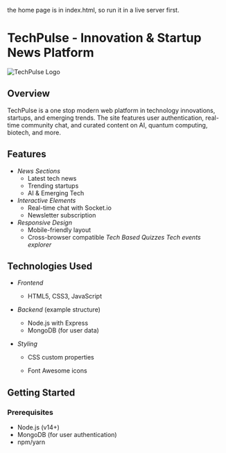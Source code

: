 the home page is in index.html, so run it in a live server first.
# TechPulse - Innovation & Startup News Platform

![TechPulse Logo](https://via.placeholder.com/150x50?text=TechPulse) <!-- Replace with actual logo -->

## Overview
TechPulse is a one stop modern web platform in technology innovations, startups, and emerging trends. The site features user authentication, real-time community chat, and curated content on AI, quantum computing, biotech, and more.

## Features

  
 
- *News Sections*
  - Latest tech news
  - Trending startups
  - AI & Emerging Tech
- *Interactive Elements*
  - Real-time chat with Socket.io
  - Newsletter subscription
- *Responsive Design*
  - Mobile-friendly layout
  - Cross-browser compatible
*Tech Based Quizzes*
*Tech events explorer*


## Technologies Used
- *Frontend*
  - HTML5, CSS3, JavaScript

- *Backend* (example structure)
  - Node.js with Express
  - MongoDB (for user data)
  
- *Styling*
  - CSS custom properties
 
  - Font Awesome icons

## Getting Started

### Prerequisites
- Node.js (v14+)
- MongoDB (for user authentication)
- npm/yarn


